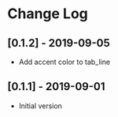 Change Log
==========

## [0.1.2] - 2019-09-05
* Add accent color to tab_line

## [0.1.1] - 2019-09-01
* Initial version
